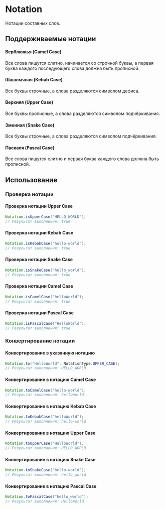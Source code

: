 # Notation

Нотации составных слов.

## Поддерживаемые нотации

#### Верблюжья (Camel Case)

Все слова пишутся слитно, начинается со строчной буквы, а первая буква каждого последующего слова должна быть прописной.

#### Шашлычная (Kebab Case)

Все буквы строчные, а слова разделяются символом дефиса.

#### Верхняя (Upper Case)

Все буквы прописные, а слова разделяются символом подчёркивания.

#### Змеиная (Snake Case)

Все буквы строчные, а слова разделяются символом подчёркивания.

#### Паскаля (Pascal Case)

Все слова пишутся слитно и первая буква каждого слова должна быть прописной.

## Использование

### Проверка нотации

#### Проверка нотации Upper Case

```java
Notation.isUpperCase("HELLO_WORLD");
// Результат выполнения: true
```

#### Проверка нотации Kebab Case

```java
Notation.isKebabCase("hello-world");
// Результат выполнения: true
```

#### Проверка нотации Snake Case

```java
Notation.isSnakeCase("hello_world");
// Результат выполнения: true
```

#### Проверка нотации Camel Case

```java
Notation.isCamelCase("helloWorld");
// Результат выполнения: true
```

#### Проверка нотации Pascal Case

```java
Notation.isPascalCase("HelloWorld");
// Результат выполнения: true
```

### Конвертирование нотации

#### Конвертирование в указанную нотацию

```java
Notation.to("HelloWorld", NotationType.UPPER_CASE);
// Результат выполнения: HELLO_WORLD
```

#### Конвертирование в нотацию Camel Case

```java
Notation.toCamelCase("hello-world");
// Результат выполнения: helloWorld
```

#### Конвертирование в нотацию Kebab Case

```java
Notation.toKebabCase("helloWorld");
// Результат выполнения: hello-world
```

#### Конвертирование в нотацию Upper Case

```java
Notation.toUpperCase("HelloWorld");
// Результат выполнения: HELLO_WORLD
```

#### Конвертирование в нотацию Snake Case

```java
Notation.toSnakeCase("hello-world");
// Результат выполнения: hello_world
```

#### Конвертирование в нотацию Pascal Case

```java
Notation.toPascalCase("hello_world");
// Результат выполнения: HelloWorld
```
